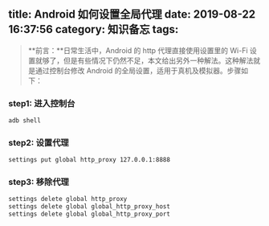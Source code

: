 title: Android 如何设置全局代理
date: 2019-08-22 16:37:56
category: 知识备忘
tags:
---

> **前言：**日常生活中，Android 的 http 代理直接使用设置里的 Wi-Fi 设置就够了，但是有些情况下仍然不足，本文给出另外一种解法。这种解法就是通过控制台修改 Android 的全局设置，适用于真机及模拟器。步骤如下：

### step1: 进入控制台

``` bash
adb shell
```

### step2: 设置代理

``` bash
settings put global http_proxy 127.0.0.1:8888
```

### step3: 移除代理

``` bash
settings delete global http_proxy
settings delete global global_http_proxy_host
settings delete global global_http_proxy_port
```
